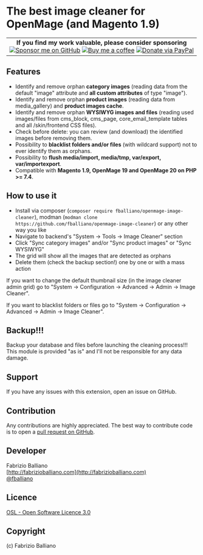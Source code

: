 # The best image cleaner for OpenMage (and Magento 1.9)

<table><tr><td align=center>
<strong>If you find my work valuable, please consider sponsoring</strong><br />
<a href="https://github.com/sponsors/fballiano" target=_blank title="Sponsor me on GitHub"><img src="https://img.shields.io/badge/sponsor-30363D?style=for-the-badge&logo=GitHub-Sponsors&logoColor=#white" alt="Sponsor me on GitHub" /></a>
<a href="https://www.buymeacoffee.com/fballiano" target=_blank title="Buy me a coffee"><img src="https://img.shields.io/badge/Buy_Me_A_Coffee-FFDD00?style=for-the-badge&logo=buy-me-a-coffee&logoColor=black" alt="Buy me a coffee" /></a>
<a href="https://www.paypal.com/paypalme/fabrizioballiano" target=_blank title="Donate via PayPal"><img src="https://img.shields.io/badge/PayPal-00457C?style=for-the-badge&logo=paypal&logoColor=white" alt="Donate via PayPal" /></a>
</td></tr></table>

Features
---------
- Identify and remove orphan **category images** (reading data from the default "image" attribute and **all custom attributes** of type "image").
- Identify and remove orphan **product images** (reading data from media_gallery) and **product images cache**.
- Identify and remove orphan **WYSIWYG images and files** (reading used images/files from cms_block, cms_page, core_email_template tables and all /skin/frontend CSS files).
- Check before delete: you can review (and download) the identified images before removing them.
- Possibility to **blacklist folders and/or files** (with wildcard support) not to ever identify them as orphans.
- Possibility to **flush media/import, media/tmp, var/export, var/importexport**.
- Compatible with **Magento 1.9, OpenMage 19 and OpenMage 20 on PHP >= 7.4**.

How to use it
-------------
- Install via composer (`composer require fballiano/openmage-image-cleaner`), 
  modman (`modman clone https://github.com/fballiano/openmage-image-cleaner`)
  or any other way you like
- Navigate to backend's "System -> Tools -> Image Cleaner" section
- Click "Sync category images" and/or "Sync product images" or "Sync WYSIWYG"
- The grid will show all the images that are detected as orphans
- Delete them (check the backup section!) one by one or with a mass action

If you want to change the default thumbnail size (in the image cleaner admin grid) go to
"System -> Configuration -> Advanced -> Admin -> Image Cleaner".

If you want to blacklist folders or files go to
"System -> Configuration -> Advanced -> Admin -> Image Cleaner".

Backup!!!
---------
Backup your database and files before launching the cleaning process!!!
This module is provided "as is" and I'll not be responsible for any data damage.

Support
-------
If you have any issues with this extension, open an issue on GitHub.

Contribution
------------
Any contributions are highly appreciated. The best way to contribute code is to open a
[pull request on GitHub](https://help.github.com/articles/using-pull-requests).

Developer
---------
Fabrizio Balliano  
[http://fabrizioballiano.com](http://fabrizioballiano.com)  
[@fballiano](https://twitter.com/fballiano)

Licence
-------
[OSL - Open Software Licence 3.0](http://opensource.org/licenses/osl-3.0.php)

Copyright
---------
(c) Fabrizio Balliano
